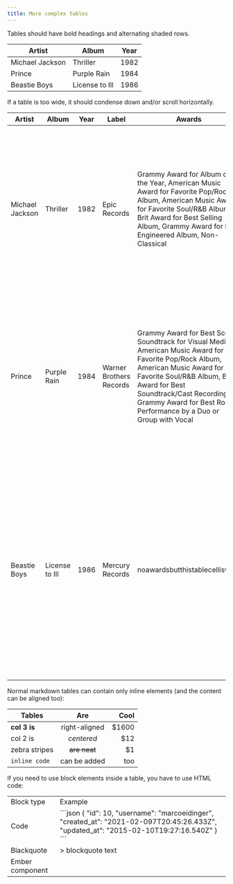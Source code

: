 ```yaml
---
title: More complex tables
---
```


Tables should have bold headings and alternating shaded rows.

| Artist            | Album           | Year |
|-------------------|-----------------|------|
| Michael Jackson   | Thriller        | 1982 |
| Prince            | Purple Rain     | 1984 |
| Beastie Boys      | License to Ill  | 1986 |

If a table is too wide, it should condense down and/or scroll horizontally.

| Artist            | Album           | Year | Label       | Awards   | Songs     |
|-------------------|-----------------|------|-------------|----------|-----------|
| Michael Jackson   | Thriller        | 1982 | Epic Records | Grammy Award for Album of the Year, American Music Award for Favorite Pop/Rock Album, American Music Award for Favorite Soul/R&B Album, Brit Award for Best Selling Album, Grammy Award for Best Engineered Album, Non-Classical | Wanna Be Startin' Somethin', Baby Be Mine, The Girl Is Mine, Thriller, Beat It, Billie Jean, Human Nature, P.Y.T. (Pretty Young Thing), The Lady in My Life |
| Prince            | Purple Rain     | 1984 | Warner Brothers Records | Grammy Award for Best Score Soundtrack for Visual Media, American Music Award for Favorite Pop/Rock Album, American Music Award for Favorite Soul/R&B Album, Brit Award for Best Soundtrack/Cast Recording, Grammy Award for Best Rock Performance by a Duo or Group with Vocal | Let's Go Crazy, Take Me With U, The Beautiful Ones, Computer Blue, Darling Nikki, When Doves Cry, I Would Die 4 U, Baby I'm a Star, Purple Rain |
| Beastie Boys      | License to Ill  | 1986 | Mercury Records | noawardsbutthistablecelliswide | Rhymin & Stealin, The New Style, She's Crafty, Posse in Effect, Slow Ride, Girls, (You Gotta) Fight for Your Right, No Sleep Till Brooklyn, Paul Revere, Hold It Now, Hit It, Brass Monkey, Slow and Low, Time to Get Ill |

Normal markdown tables can contain only inline elements (and the content can be aligned too):

| Tables        | Are           | Cool  |
| ------------- |:-------------:| -----:|
| **col 3 is**  | right-aligned | $1600 |
| col 2 is      | *centered*    |   $12 |
| zebra stripes | ~~are neat~~  |    $1 |
| `inline code` | can be added  |   too |

If you need to use block elements inside a table, you have to use HTML code:

<table>
    <tr>
        <td> Block type </td>
        <td> Example </td>
    </tr>
    <tr>
        <td> Code </td>
        <td>
            ```json
            {
            "id": 10,
            "username": "marcoeidinger",
            "created_at": "2021-02-097T20:45:26.433Z",
            "updated_at": "2015-02-10T19:27:16.540Z"
            }
            ```
        </td>
    </tr>
    <tr>
        <td> Blackquote </td>
        <td>
            > blockquote text
        </td>
    </tr>
    <tr>
        <td> Ember component </td>
        <td>
            <DocNpmVersion class="doc-test-markdown-basic-styling" />
        </td>
    </tr>
</table>
